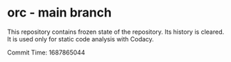 # orc - main branch

This repository contains frozen state of the repository.
Its history is cleared. It is used only for static code
analysis with Codacy.

Commit Time: 1687865044